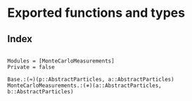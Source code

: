 # Exported functions and types
## Index

```@index
```
```@autodocs
Modules = [MonteCarloMeasurements]
Private = false
```
```@docs
Base.:(≈)(p::AbstractParticles, a::AbstractParticles)
MonteCarloMeasurements.:(≉)(a::AbstractParticles, b::AbstractParticles)
```

